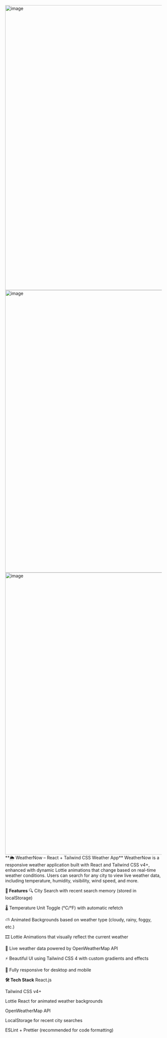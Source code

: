 <img width="1907" height="914" alt="image" src="https://github.com/user-attachments/assets/6c214f06-8723-4885-9b20-4f4bf8f221f8" />
<img width="1886" height="906" alt="image" src="https://github.com/user-attachments/assets/af7bb7c1-c49f-4538-a46c-9c48cbef4821" />
<img width="1876" height="905" alt="image" src="https://github.com/user-attachments/assets/44220cb4-3735-4760-bb30-f894ea9bbd99" />
**🌦️ WeatherNow – React + Tailwind CSS Weather App**
WeatherNow is a responsive weather application built with React and Tailwind CSS v4+, enhanced with dynamic Lottie animations that change based on real-time weather conditions. Users can search for any city to view live weather data, including temperature, humidity, visibility, wind speed, and more.

**🔧 Features**
🔍 City Search with recent search memory (stored in localStorage)

🌡️ Temperature Unit Toggle (°C/°F) with automatic refetch

⛅ Animated Backgrounds based on weather type (cloudy, rainy, foggy, etc.)

🎞️ Lottie Animations that visually reflect the current weather

💨 Live weather data powered by OpenWeatherMap API

⚡ Beautiful UI using Tailwind CSS 4 with custom gradients and effects

📱 Fully responsive for desktop and mobile

**🛠️ Tech Stack**
React.js

Tailwind CSS v4+

Lottie React for animated weather backgrounds

OpenWeatherMap API

LocalStorage for recent city searches

ESLint + Prettier (recommended for code formatting)

